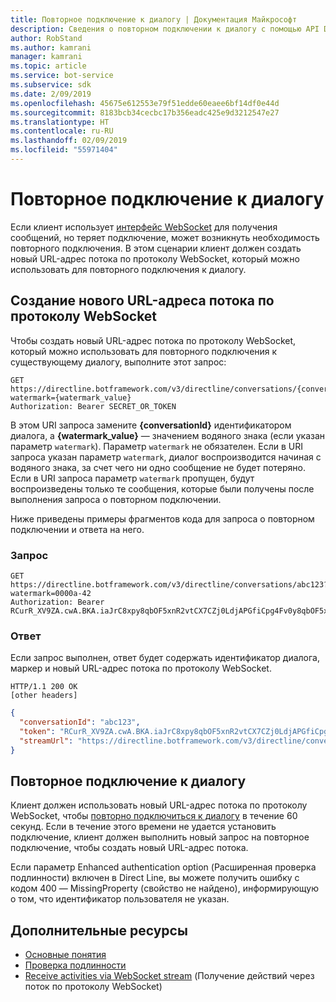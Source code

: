 ```yaml
---
title: Повторное подключение к диалогу | Документация Майкрософт
description: Сведения о повторном подключении к диалогу с помощью API Direct Line версии 3.0.
author: RobStand
ms.author: kamrani
manager: kamrani
ms.topic: article
ms.service: bot-service
ms.subservice: sdk
ms.date: 2/09/2019
ms.openlocfilehash: 45675e612553e79f51edde60eaee6bf14df0e44d
ms.sourcegitcommit: 8183bcb34cecbc17b356eadc425e9d3212547e27
ms.translationtype: HT
ms.contentlocale: ru-RU
ms.lasthandoff: 02/09/2019
ms.locfileid: "55971404"
---
```

# <a name="reconnect-to-a-conversation"></a>Повторное подключение к диалогу

Если клиент использует [интерфейс WebSocket](bot-framework-rest-direct-line-3-0-receive-activities.md#connect-via-websocket) для получения сообщений, но теряет подключение, может возникнуть необходимость повторного подключения. В этом сценарии клиент должен создать новый URL-адрес потока по протоколу WebSocket, который можно использовать для повторного подключения к диалогу.

## <a name="generate-a-new-websocket-stream-url"></a>Создание нового URL-адреса потока по протоколу WebSocket

Чтобы создать новый URL-адрес потока по протоколу WebSocket, который можно использовать для повторного подключения к существующему диалогу, выполните этот запрос: 

```http
GET https://directline.botframework.com/v3/directline/conversations/{conversationId}?watermark={watermark_value}
Authorization: Bearer SECRET_OR_TOKEN
```

В этом URI запроса замените **{conversationId}** идентификатором диалога, а **{watermark_value}** — значением водяного знака (если указан параметр `watermark`). Параметр `watermark` не обязателен. Если в URI запроса указан параметр `watermark`, диалог воспроизводится начиная с водяного знака, за счет чего ни одно сообщение не будет потеряно. Если в URI запроса параметр `watermark` пропущен, будут воспроизведены только те сообщения, которые были получены после выполнения запроса о повторном подключении.

Ниже приведены примеры фрагментов кода для запроса о повторном подключении и ответа на него.

### <a name="request"></a>Запрос

```http
GET https://directline.botframework.com/v3/directline/conversations/abc123?watermark=0000a-42
Authorization: Bearer RCurR_XV9ZA.cwA.BKA.iaJrC8xpy8qbOF5xnR2vtCX7CZj0LdjAPGfiCpg4Fv0y8qbOF5xPGfiCpg4Fv0y8qqbOF5x8qbOF5xn
```

### <a name="response"></a>Ответ

Если запрос выполнен, ответ будет содержать идентификатор диалога, маркер и новый URL-адрес потока по протоколу WebSocket.

```http
HTTP/1.1 200 OK
[other headers]
```

```json
{
  "conversationId": "abc123",
  "token": "RCurR_XV9ZA.cwA.BKA.iaJrC8xpy8qbOF5xnR2vtCX7CZj0LdjAPGfiCpg4Fv0y8qbOF5xPGfiCpg4Fv0y8qqbOF5x8qbOF5xn",
  "streamUrl": "https://directline.botframework.com/v3/directline/conversations/abc123/stream?watermark=000a-4&amp;t=RCurR_XV9ZA.cwA..."
}
```

## <a name="reconnect-to-the-conversation"></a>Повторное подключение к диалогу

Клиент должен использовать новый URL-адрес потока по протоколу WebSocket, чтобы [повторно подключиться к диалогу](bot-framework-rest-direct-line-3-0-receive-activities.md#connect-via-websocket) в течение 60 секунд. Если в течение этого времени не удается установить подключение, клиент должен выполнить новый запрос на повторное подключение, чтобы создать новый URL-адрес потока.

Если параметр Enhanced authentication option (Расширенная проверка подлинности) включен в Direct Line, вы можете получить ошибку с кодом 400 — MissingProperty (свойство не найдено), информирующую о том, что идентификатор пользователя не указан.

## <a name="additional-resources"></a>Дополнительные ресурсы

- [Основные понятия](bot-framework-rest-direct-line-3-0-concepts.md)
- [Проверка подлинности](bot-framework-rest-direct-line-3-0-authentication.md)
- [Receive activities via WebSocket stream](bot-framework-rest-direct-line-3-0-receive-activities.md#connect-via-websocket) (Получение действий через поток по протоколу WebSocket)
